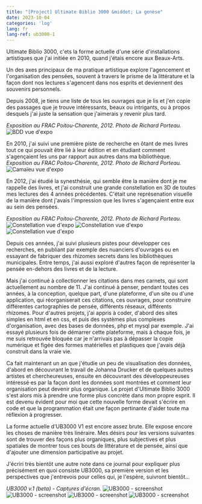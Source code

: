 ```yaml
---
title: "[Project] Ultimate Biblio 3000 &middot; La genèse"
date: 2023-10-04
categories: 'log'
lang: fr
lang-ref: ub3000-1
---
```


Ultimate Biblio 3000, c'ets la forme actuelle d'une série d'installations artistiques que j'ai initiée en 2010, quand j'étais encore aux Beaux-Arts.

Un des axes principaux de ma pratique artistique explore l'agencement et l'organisation des pensées, souvent à travers le prisme de la littérature et la façon dont nos lectures s'agencent dans nos esprits et deviennent des souvenirs personnels.

Depuis 2008, je tiens une liste de tous les ouvrages que je lis et j'en copie des passages que je trouve intéressants, beaux ou intrigants, ou à propos desquels j'ai juste la sensation que j'aimerais y revenir plus tard.

*Exposition au FRAC Poitou-Charente, 2012. Photo de Richard Porteau.*
![BDD vue d'expo](/imgs/log/listes1.jpg)

En 2010, j'ai suivi une première piste de recherche en ôtant de mes livres tout ce qui pouvait être lié à leur édition et en étudiant comment s'agençaient les uns par rapport aux autres dans ma bibliothèque.
*Exposition au FRAC Poitou-Charente, 2012. Photo de Richard Porteau.*
![Camaïeu vue d'expo](/imgs/log/camaieu03.jpg)

En 2012, j'ai étudié la synesthésie, qui semble être la manière dont je me rappelle des livres, et j'ai construit une grande constellation en 3D de toutes mes lectures des 4 années précédentes. C'était une représenation visuelle de la manière dont j'avais l'impression que les livres s'agençaient entre eux au sein des pensées.

*Exposition au FRAC Poitou-Charente, 2012. Photo de Richard Porteau.*
![Constellation vue d'expo](/imgs/log/constellation01.jpg)
![Constellation vue d'expo](/imgs/log/constellation02.jpg)
![Constellation vue d'expo](/imgs/log/constellation03.jpg)

Depuis ces années, j'ai suivi plusieurs pistes pour développer ces recherches, en publiant par exemple des nuanciers d'ouvrages ou en essayant de fabriquer des rhizomes secrets dans les bibliothèques municipales. Entre temps, j'ai aussi exploré d'autres façon de représenter la pensée en-dehors des livres et de la lecture.

Mais j'ai continué à collectionner les citations dans mes carnets, qui sont actuellement au nombre de 11. J'ai continué à penser, pendant toutes ces années, à la conception, quelque part, d'une plateforme, d'un site ou d'une application, qui réorganiserait ces citations, ces ouvrages, pour construire différentes cartographies de pensée, différents réseaux, différents rhizomes. Pour d'autres projets, j'ai appris à coder, d'abord des sites simples en html et en css, et puis des systèmes plus complexes d'organisation, avec des bases de données, php et mysql par exemple. J'ai essayé plusieurs fois de démarrer cette plateforme, mais à chaque fois, je me suis retrouvée bloquée car je n'arrivais pas à dépasser la copie numérique et figée des formes matérielles et plastiques que j'avais déjà construit dans la vraie vie.

Ca fait maintenant un an que j'étudie un peu de visualisation des données, d'abord en découvrant le travail de Johanna Drucker et de quelques autres artistes et chercheureuses, ensuite en découvrant des développeureuses intéressé&middot;es par la façon dont les données sont montrées et comment leur organisation peut devenir plus organique. Le projet d'Ultimate Biblio 3000 s'est alors mis à prendre une forme plus concrète dans mon propre esprit. Il est devenu évident pour moi que cette nouvelle forme devait s'écrire en code et que la programmation était une façon pertinante d'aider toute ma réflexion à progresser.

La forme actuelle d'UB3000 V1 est encore assez brute. Elle expose encore les choses de manière très linéraire. Mes désirs pour les versions suivantes sont de trouver des façons plus organiques, plus subjectives et plus spatiales de montrer tous ces bouts de littérature et de pensée, ainsi que d'ajouter une dimension participative au projet.

J'écriri très bientôt une autre note dans ce journal pour expliquer plus précisément en quoi consiste UB3000, sa première version et les perspectives que j'entrevois pour celles qui, je l'espère, suivront bientôt...

*UB3000 v.1 (beta) - Captures d'écran.*
![UB3000 - screenshot](/imgs/log/UB3000-1.png)
![UB3000 - screenshot](/imgs/log/UB3000-2.png)
![UB3000 - screenshot](/imgs/log/UB3000-3.png)
![UB3000 - screenshot](/imgs/log/UB3000.png)
